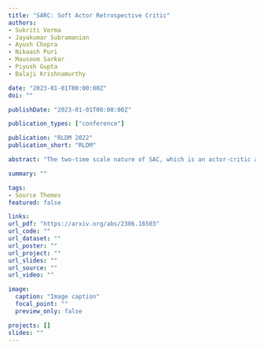 ```yaml
---
title: "SARC: Soft Actor Retrospective Critic"
authors:
- Sukriti Verma
- Jayakumar Subramanian
- Ayush Chopra
- Nikaash Puri
- Mausoom Sarkar
- Piyush Gupta
- Balaji Krishnamurthy

date: "2023-01-01T00:00:00Z"
doi: ""

publishDate: "2023-01-01T00:00:00Z"

publication_types: ["conference"]

publication: "RLDM 2022"
publication_short: "RLDM"

abstract: "The two-time scale nature of SAC, which is an actor-critic algorithm, is characterised by the fact that the critic estimate has not converged for the actor at any given time, but since the critic learns faster than the actor, it ensures eventual consistency between the two. Various strategies have been introduced in literature to learn better gradient estimates to help achieve better convergence. Since gradient estimates depend upon the critic, we posit that improving the critic can provide a better gradient estimate for the actor at each time. Utilizing this, we propose Soft Actor Retrospective Critic (SARC), where we augment the SAC critic loss with another loss term - retrospective loss - leading to faster critic convergence and consequently, better policy gradient estimates for the actor. An existing implementation of SAC can be easily adapted to SARC with minimal modifications. Through extensive experimentation and analysis, we show that SARC provides consistent improvement over SAC on benchmark environments. We plan to open-source the code and all experiment data at: this https URL."

summary: ""

tags:
- Source Themes
featured: false

links:
url_pdf: "https://arxiv.org/abs/2306.16503"
url_code: ""
url_dataset: ""
url_poster: ""
url_project: ""
url_slides: ""
url_source: ""
url_video: ""

image:
  caption: "Image caption"
  focal_point: ""
  preview_only: false

projects: []
slides: ""
---
```

